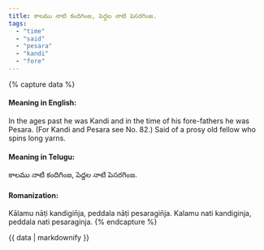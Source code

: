 ```yaml
---
title: కాలము నాటి కందిగింజ, పెద్దల నాటి పెసరగింజ.
tags:
  - "time"
  - "said"
  - "pesara"
  - "kandi"
  - "fore"
---
```


{% capture data %}
#### Meaning in English:
In the ages past he was Kandi and in the time of his fore-fathers he was Pesara.
(For Kandi and Pesara see No. 82.)
Said of a prosy old fellow who spins long yarns.

#### Meaning in Telugu:
కాలము నాటి కందిగింజ, పెద్దల నాటి పెసరగింజ.

#### Romanization:
Kālamu nāṭi kandigin̄ja, peddala nāṭi pesaragin̄ja.
Kalamu nati kandiginja, peddala nati pesaraginja.
{% endcapture %}

{{ data | markdownify }}

